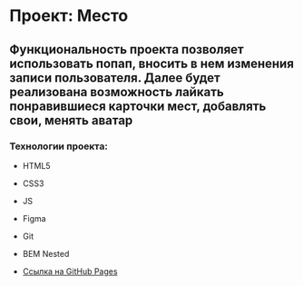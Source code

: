 # Проект: Место
## Функциональность проекта позволяет использовать попап, вносить в нем изменения записи пользователя. Далее будет реализована возможность лайкать понравившиеся карточки мест, добавлять свои, менять аватар
### Технологии проекта:
* HTML5
* CSS3
* JS
* Figma
* Git
* BEM Nested


* [Ссылка на GitHub Pages](https://raibdev.github.io/mesto/)


